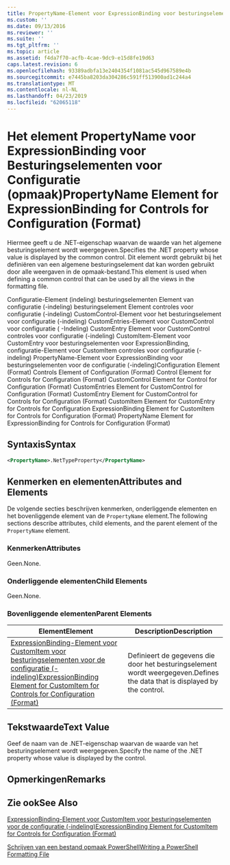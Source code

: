 ```yaml
---
title: PropertyName-Element voor ExpressionBinding voor besturingselementen voor de configuratie (-indeling) | Microsoft Docs
ms.custom: ''
ms.date: 09/13/2016
ms.reviewer: ''
ms.suite: ''
ms.tgt_pltfrm: ''
ms.topic: article
ms.assetid: f4da7f70-acfb-4cae-9dc9-e15d8fe19d63
caps.latest.revision: 6
ms.openlocfilehash: 93389adbfa13e2404354f1081ac545d967589e4b
ms.sourcegitcommit: e7445ba8203da304286c591ff513900ad1c244a4
ms.translationtype: MT
ms.contentlocale: nl-NL
ms.lasthandoff: 04/23/2019
ms.locfileid: "62065118"
---
```

# <a name="propertyname-element-for-expressionbinding-for-controls-for-configuration-format"></a><span data-ttu-id="d1877-102">Het element PropertyName voor ExpressionBinding voor Besturingselementen voor Configuratie (opmaak)</span><span class="sxs-lookup"><span data-stu-id="d1877-102">PropertyName Element for ExpressionBinding for Controls for Configuration (Format)</span></span>

<span data-ttu-id="d1877-103">Hiermee geeft u de .NET-eigenschap waarvan de waarde van het algemene besturingselement wordt weergegeven.</span><span class="sxs-lookup"><span data-stu-id="d1877-103">Specifies the .NET property whose value is displayed by the common control.</span></span> <span data-ttu-id="d1877-104">Dit element wordt gebruikt bij het definiëren van een algemene besturingselement dat kan worden gebruikt door alle weergaven in de opmaak-bestand.</span><span class="sxs-lookup"><span data-stu-id="d1877-104">This element is used when defining a common control that can be used by all the views in the formatting file.</span></span>

<span data-ttu-id="d1877-105">Configuratie-Element (indeling) besturingselementen Element van configuratie (-indeling) besturingselement Element controles voor configuratie (-indeling) CustomControl-Element voor het besturingselement voor configuratie (-indeling) CustomEntries-Element voor CustomControl voor configuratie ( -Indeling) CustomEntry Element voor CustomControl controles voor configuratie (-indeling) CustomItem-Element voor CustomEntry voor besturingselementen voor ExpressionBinding, configuratie-Element voor CustomItem controles voor configuratie (-indeling) PropertyName-Element voor ExpressionBinding voor besturingselementen voor de configuratie (-indeling)</span><span class="sxs-lookup"><span data-stu-id="d1877-105">Configuration Element (Format) Controls Element of Configuration (Format) Control Element for Controls for Configuration (Format) CustomControl Element for Control for Configuration (Format) CustomEntries Element for CustomControl for Configuration (Format) CustomEntry Element for CustomControl for Controls for Configuration (Format) CustomItem Element for CustomEntry for Controls for Configuration ExpressionBinding Element for CustomItem for Controls for Configuration (Format) PropertyName Element for ExpressionBinding for Controls for Configuration (Format)</span></span>

## <a name="syntax"></a><span data-ttu-id="d1877-106">Syntaxis</span><span class="sxs-lookup"><span data-stu-id="d1877-106">Syntax</span></span>

```xml
<PropertyName>.NetTypeProperty</PropertyName>
```

## <a name="attributes-and-elements"></a><span data-ttu-id="d1877-107">Kenmerken en elementen</span><span class="sxs-lookup"><span data-stu-id="d1877-107">Attributes and Elements</span></span>

<span data-ttu-id="d1877-108">De volgende secties beschrijven kenmerken, onderliggende elementen en het bovenliggende element van de `PropertyName` element.</span><span class="sxs-lookup"><span data-stu-id="d1877-108">The following sections describe attributes, child elements, and the parent element of the `PropertyName` element.</span></span>

### <a name="attributes"></a><span data-ttu-id="d1877-109">Kenmerken</span><span class="sxs-lookup"><span data-stu-id="d1877-109">Attributes</span></span>

<span data-ttu-id="d1877-110">Geen.</span><span class="sxs-lookup"><span data-stu-id="d1877-110">None.</span></span>

### <a name="child-elements"></a><span data-ttu-id="d1877-111">Onderliggende elementen</span><span class="sxs-lookup"><span data-stu-id="d1877-111">Child Elements</span></span>

<span data-ttu-id="d1877-112">Geen.</span><span class="sxs-lookup"><span data-stu-id="d1877-112">None.</span></span>

### <a name="parent-elements"></a><span data-ttu-id="d1877-113">Bovenliggende elementen</span><span class="sxs-lookup"><span data-stu-id="d1877-113">Parent Elements</span></span>

|<span data-ttu-id="d1877-114">Element</span><span class="sxs-lookup"><span data-stu-id="d1877-114">Element</span></span>|<span data-ttu-id="d1877-115">Description</span><span class="sxs-lookup"><span data-stu-id="d1877-115">Description</span></span>|
|-------------|-----------------|
|[<span data-ttu-id="d1877-116">ExpressionBinding-Element voor CustomItem voor besturingselementen voor de configuratie (-indeling)</span><span class="sxs-lookup"><span data-stu-id="d1877-116">ExpressionBinding Element for CustomItem for Controls for Configuration (Format)</span></span>](./expressionbinding-element-for-customitem-for-controls-for-configuration-format.md)|<span data-ttu-id="d1877-117">Definieert de gegevens die door het besturingselement wordt weergegeven.</span><span class="sxs-lookup"><span data-stu-id="d1877-117">Defines the data that is displayed by the control.</span></span>|

## <a name="text-value"></a><span data-ttu-id="d1877-118">Tekstwaarde</span><span class="sxs-lookup"><span data-stu-id="d1877-118">Text Value</span></span>

<span data-ttu-id="d1877-119">Geef de naam van de .NET-eigenschap waarvan de waarde van het besturingselement wordt weergegeven.</span><span class="sxs-lookup"><span data-stu-id="d1877-119">Specify the name of the .NET property whose value is displayed by the control.</span></span>

## <a name="remarks"></a><span data-ttu-id="d1877-120">Opmerkingen</span><span class="sxs-lookup"><span data-stu-id="d1877-120">Remarks</span></span>

## <a name="see-also"></a><span data-ttu-id="d1877-121">Zie ook</span><span class="sxs-lookup"><span data-stu-id="d1877-121">See Also</span></span>

[<span data-ttu-id="d1877-122">ExpressionBinding-Element voor CustomItem voor besturingselementen voor de configuratie (-indeling)</span><span class="sxs-lookup"><span data-stu-id="d1877-122">ExpressionBinding Element for CustomItem for Controls for Configuration (Format)</span></span>](./expressionbinding-element-for-customitem-for-controls-for-configuration-format.md)

[<span data-ttu-id="d1877-123">Schrijven van een bestand opmaak PowerShell</span><span class="sxs-lookup"><span data-stu-id="d1877-123">Writing a PowerShell Formatting File</span></span>](./writing-a-powershell-formatting-file.md)
